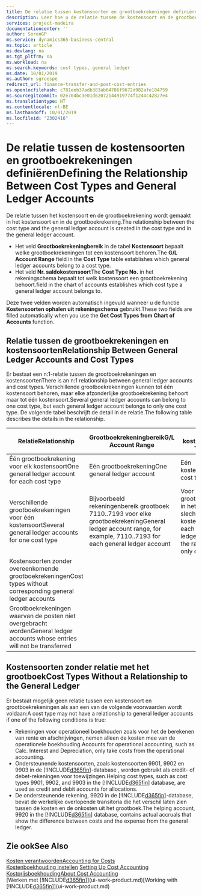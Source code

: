 ```yaml
---
title: De relatie tussen kostensoorten en grootboekrekeningen definiëren | Microsoft Docs
description: Leer hoe u de relatie tussen de kostensoort en de grootboekrekening definieert.
services: project-madeira
documentationcenter: ''
author: SorenGP
ms.service: dynamics365-business-central
ms.topic: article
ms.devlang: na
ms.tgt_pltfrm: na
ms.workload: na
ms.search.keywords: cost types, general ledger
ms.date: 10/01/2019
ms.author: sgroespe
redirect_url: finance-transfer-and-post-cost-entries
ms.openlocfilehash: c781eeb37adb383ab64786f9672d982afe184759
ms.sourcegitcommit: 02e704bc3e01d62072144919774f1244c42827e4
ms.translationtype: HT
ms.contentlocale: nl-BE
ms.lasthandoff: 10/01/2019
ms.locfileid: "2302416"
---
```

# <a name="defining-the-relationship-between-cost-types-and-general-ledger-accounts"></a><span data-ttu-id="21af0-103">De relatie tussen de kostensoorten en grootboekrekeningen definiëren</span><span class="sxs-lookup"><span data-stu-id="21af0-103">Defining the Relationship Between Cost Types and General Ledger Accounts</span></span>
<span data-ttu-id="21af0-104">De relatie tussen het kostensoort en de grootboekrekening wordt gemaakt in het kostensoort en in de grootboekrekening.</span><span class="sxs-lookup"><span data-stu-id="21af0-104">The relationship between the cost type and the general ledger account is created in the cost type and in the general ledger account.</span></span>  

* <span data-ttu-id="21af0-105">Het veld **Grootboekrekeningbereik** in de tabel **Kostensoort** bepaalt welke grootboekrekeningen tot een kostensoort behoren.</span><span class="sxs-lookup"><span data-stu-id="21af0-105">The **G/L Account Range** field in the **Cost Type** table establishes which general ledger accounts belong to a cost type.</span></span>  
* <span data-ttu-id="21af0-106">Het veld **Nr. saldokostensoort**</span><span class="sxs-lookup"><span data-stu-id="21af0-106">The **Cost Type No.**</span></span> <span data-ttu-id="21af0-107">in het rekeningschema bepaalt tot welk kostensoort een grootboekrekening behoort.</span><span class="sxs-lookup"><span data-stu-id="21af0-107">field in the chart of accounts establishes which cost type a general ledger account belongs to.</span></span>  

<span data-ttu-id="21af0-108">Deze twee velden worden automatisch ingevuld wanneer u de functie **Kostensoorten ophalen uit rekeningschema** gebruikt.</span><span class="sxs-lookup"><span data-stu-id="21af0-108">These two fields are filled automatically when you use the **Get Cost Types from Chart of Accounts** function.</span></span>  

## <a name="relationship-between-general-ledger-accounts-and-cost-types"></a><span data-ttu-id="21af0-109">Relatie tussen de grootboekrekeningen en kostensoorten</span><span class="sxs-lookup"><span data-stu-id="21af0-109">Relationship Between General Ledger Accounts and Cost Types</span></span>  
<span data-ttu-id="21af0-110">Er bestaat een n:1-relatie tussen de grootboekrekeningen en kostensoorten</span><span class="sxs-lookup"><span data-stu-id="21af0-110">There is an n:1 relationship between general ledger accounts and cost types.</span></span> <span data-ttu-id="21af0-111">Verschillende grootboekrekeningen kunnen tot één kostensoort behoren, maar elke afzonderlijke grootboekrekening behoort maar tot één kostensoort.</span><span class="sxs-lookup"><span data-stu-id="21af0-111">Several general ledger accounts can belong to one cost type, but each general ledger account belongs to only one cost type.</span></span> <span data-ttu-id="21af0-112">De volgende tabel beschrijft de detail in de relatie.</span><span class="sxs-lookup"><span data-stu-id="21af0-112">The following table describes the details in the relationship.</span></span>  

|<span data-ttu-id="21af0-113">Relatie</span><span class="sxs-lookup"><span data-stu-id="21af0-113">Relationship</span></span>|<span data-ttu-id="21af0-114">**Grootboekrekeningbereik**</span><span class="sxs-lookup"><span data-stu-id="21af0-114">**G/L Account Range**</span></span>|<span data-ttu-id="21af0-115">**Nr. kostensoort**</span><span class="sxs-lookup"><span data-stu-id="21af0-115">**Cost Type No.**</span></span>|  
|------------------|------------------------------------------------|-------------------------------------------|  
|<span data-ttu-id="21af0-116">Één grootboekrekening voor elk kostensoort</span><span class="sxs-lookup"><span data-stu-id="21af0-116">One general ledger account for each cost type</span></span>|<span data-ttu-id="21af0-117">Eén grootboekrekening</span><span class="sxs-lookup"><span data-stu-id="21af0-117">One general ledger account</span></span>|<span data-ttu-id="21af0-118">Eén kostensoort</span><span class="sxs-lookup"><span data-stu-id="21af0-118">One cost type</span></span>|  
|<span data-ttu-id="21af0-119">Verschillende grootboekrekeningen voor één kostensoort</span><span class="sxs-lookup"><span data-stu-id="21af0-119">Several general ledger accounts for one cost type</span></span>|<span data-ttu-id="21af0-120">Bijvoorbeeld rekeningenbereik grootboek 7110..7193 voor elke grootboekrekening</span><span class="sxs-lookup"><span data-stu-id="21af0-120">General ledger account range, for example, 7110..7193 for each general ledger account</span></span>|<span data-ttu-id="21af0-121">Voor elke grootboekrekening in het bereik is slechts één kostensoort</span><span class="sxs-lookup"><span data-stu-id="21af0-121">For each general ledger account in the range, there is only one cost type</span></span>|  
|<span data-ttu-id="21af0-122">Kostensoorten zonder overeenkomende grootboekrekeningen</span><span class="sxs-lookup"><span data-stu-id="21af0-122">Cost types without corresponding general ledger accounts</span></span>|<Empty>||  
|<span data-ttu-id="21af0-123">Grootboekrekeningen waarvan de posten niet overgebracht worden</span><span class="sxs-lookup"><span data-stu-id="21af0-123">General ledger accounts whose entries will not be transferred</span></span>||<Empty>|  

## <a name="cost-types-without-a-relationship-to-the-general-ledger"></a><span data-ttu-id="21af0-124">Kostensoorten zonder relatie met het grootboek</span><span class="sxs-lookup"><span data-stu-id="21af0-124">Cost Types Without a Relationship to the General Ledger</span></span>  
<span data-ttu-id="21af0-125">Er bestaat mogelijk geen relatie tussen een kostensoort en grootboekrekeningen als aan een van de volgende voorwaarden wordt voldaan:</span><span class="sxs-lookup"><span data-stu-id="21af0-125">A cost type may not have a relationship to general ledger accounts if one of the following conditions is true:</span></span>  

* <span data-ttu-id="21af0-126">Rekeningen voor operationeel boekhouden zoals voor het de berekenen van rente en afschrijvingen, nemen alleen de kosten mee van de operationele boekhouding.</span><span class="sxs-lookup"><span data-stu-id="21af0-126">Accounts for operational accounting, such as Calc. Interest and Depreciation, only take costs from the operational accounting.</span></span>  
* <span data-ttu-id="21af0-127">Ondersteunende kostensoorten, zoals kostensoorten 9901, 9902 en 9903 in de [!INCLUDE[d365fin](includes/d365fin_md.md)]-database , worden gebruikt als credit- of debet-rekeningen voor toewijzingen.</span><span class="sxs-lookup"><span data-stu-id="21af0-127">Helping cost types, such as cost types 9901, 9902, and 9903 in the [!INCLUDE[d365fin](includes/d365fin_md.md)] database, are used as credit and debit accounts for allocations.</span></span>  
* <span data-ttu-id="21af0-128">De ondersteunende rekening, 9920 in de [!INCLUDE[d365fin](includes/d365fin_md.md)]-database, bevat de werkelijke overlopende transitoria die het verschil laten zien tussen de kosten en de onkosten uit het grootboek.</span><span class="sxs-lookup"><span data-stu-id="21af0-128">The helping account, 9920 in the [!INCLUDE[d365fin](includes/d365fin_md.md)] database, contains actual accruals that show the difference between costs and the expense from the general ledger.</span></span>  

## <a name="see-also"></a><span data-ttu-id="21af0-129">Zie ook</span><span class="sxs-lookup"><span data-stu-id="21af0-129">See Also</span></span>  
[<span data-ttu-id="21af0-130">Kosten verantwoorden</span><span class="sxs-lookup"><span data-stu-id="21af0-130">Accounting for Costs</span></span>](finance-manage-cost-accounting.md)  
<span data-ttu-id="21af0-131">[Kostenboekhouding instellen](finance-set-up-cost-accounting.md) </span><span class="sxs-lookup"><span data-stu-id="21af0-131">[Setting Up Cost Accounting](finance-set-up-cost-accounting.md) </span></span>  
[<span data-ttu-id="21af0-132">Kostprijsboekhouding</span><span class="sxs-lookup"><span data-stu-id="21af0-132">About Cost Accounting</span></span>](finance-about-cost-accounting.md)  
<span data-ttu-id="21af0-133">[Werken met [!INCLUDE[d365fin](includes/d365fin_md.md)]](ui-work-product.md)</span><span class="sxs-lookup"><span data-stu-id="21af0-133">[Working with [!INCLUDE[d365fin](includes/d365fin_md.md)]](ui-work-product.md)</span></span>
